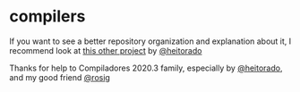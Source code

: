 # compilers

If you want to see a better repository organization and explanation about it, I recommend look at [this other project](https://github.com/heitorado/c-subset-compiler) by [@heitorado](https://github.com/heitorado/)

 Thanks for help to Compiladores 2020.3 family, especially by [@heitorado](https://github.com/heitorado/), and my good friend [@rosig](https://github.com/rosig/)
